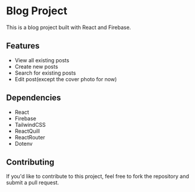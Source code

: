 <h1>Blog Project</h1>
  <p>This is a blog project built with React and Firebase.</p>
  <h2>Features</h2>
  <ul>
    <li>View all existing posts</li>
    <li>Create new posts</li>
    <li>Search for existing posts</li>
    <li>Edit post(except the cover photo for now)</li>
  </ul>
    <h2>Dependencies</h2>
  <ul>
    <li>React</li>
    <li>Firebase</li>
    <li>TailwindCSS</li>
    <li>ReactQuill</li>
    <li>ReactRouter</li>
    <li>Dotenv</li>
  </ul>
  <h2>Contributing</h2>
  <p>If you'd like to contribute to this project, feel free to fork the repository and submit a pull request.</p>
</body>

